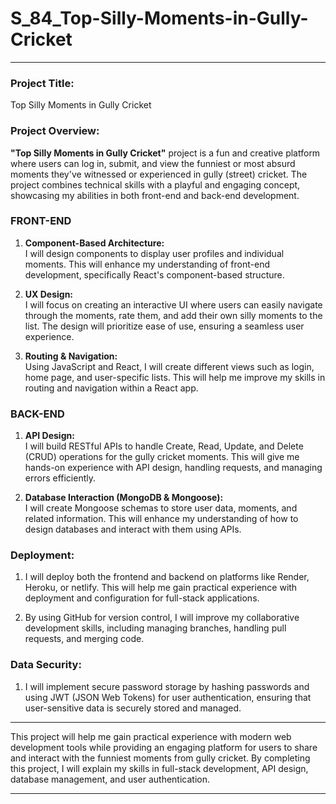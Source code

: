 # S_84_Top-Silly-Moments-in-Gully-Cricket
---
### **Project Title:**
Top Silly Moments in Gully Cricket

### **Project Overview:**
**"Top Silly Moments in Gully Cricket"** project is a fun and creative platform where users can log in, submit, and view the funniest or most absurd moments they've witnessed or experienced in gully (street) cricket. The project combines technical skills with a playful and engaging concept, showcasing my abilities in both front-end and back-end development.

### **FRONT-END**

1. **Component-Based Architecture:**  
   I will design components to display user profiles and individual moments. This will enhance my understanding of front-end development, specifically React's component-based structure.  
   
2. **UX Design:**  
   I will focus on creating an interactive UI where users can easily navigate through the moments, rate them, and add their own silly moments to the list. The design will prioritize ease of use, ensuring a seamless user experience.

3. **Routing & Navigation:**  
   Using JavaScript and React, I will create different views such as login, home page, and user-specific lists. This will help me improve my skills in routing and navigation within a React app.

### BACK-END

1. **API Design:**  
   I will build RESTful APIs to handle Create, Read, Update, and Delete (CRUD) operations for the gully cricket moments. This will give me hands-on experience with API design, handling requests, and managing errors efficiently.

2. **Database Interaction (MongoDB & Mongoose):**  
   I will create Mongoose schemas to store user data, moments, and related information. This will enhance my understanding of how to design databases and interact with them using APIs.

### **Deployment:**

1. I will deploy both the frontend and backend on platforms like Render, Heroku, or netlify. This will help me gain practical experience with deployment and configuration for full-stack applications.

2. By using GitHub for version control, I will improve my collaborative development skills, including managing branches, handling pull requests, and merging code.

### **Data Security:**

1. I will implement secure password storage by hashing passwords and using JWT (JSON Web Tokens) for user authentication, ensuring that user-sensitive data is securely stored and managed.

---

This project will help me gain practical experience with modern web development tools while providing an engaging platform for users to share and interact with the funniest moments from gully cricket. By completing this project, I will explain my skills in full-stack development, API design, database management, and user authentication.

---